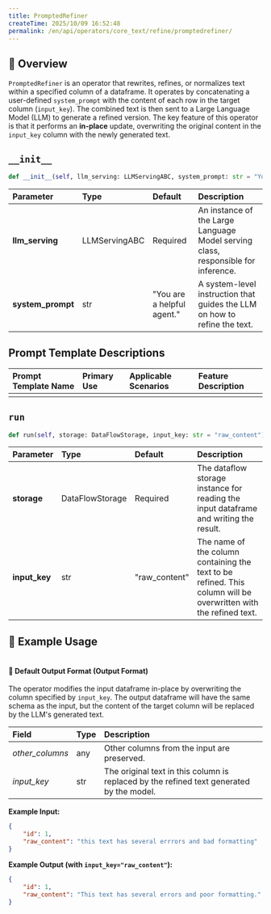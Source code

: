 ```yaml
---
title: PromptedRefiner
createTime: 2025/10/09 16:52:48
permalink: /en/api/operators/core_text/refine/promptedrefiner/
---
```


## 📘 Overview
`PromptedRefiner` is an operator that rewrites, refines, or normalizes text within a specified column of a dataframe. It operates by concatenating a user-defined `system_prompt` with the content of each row in the target column (`input_key`). The combined text is then sent to a Large Language Model (LLM) to generate a refined version. The key feature of this operator is that it performs an **in-place** update, overwriting the original content in the `input_key` column with the newly generated text.

## `__init__`
```python
def __init__(self, llm_serving: LLMServingABC, system_prompt: str = "You are a helpful agent."):
```
| Parameter | Type | Default | Description |
| :--- | :--- | :--- | :--- |
| **llm_serving** | LLMServingABC | Required | An instance of the Large Language Model serving class, responsible for inference. |
| **system_prompt** | str | "You are a helpful agent." | A system-level instruction that guides the LLM on how to refine the text. |

## Prompt Template Descriptions
| Prompt Template Name | Primary Use | Applicable Scenarios | Feature Description |
| :--- | :--- | :--- | :--- |
| | | | |

## `run`
```python
def run(self, storage: DataFlowStorage, input_key: str = "raw_content"):
```
| Parameter | Type | Default | Description |
| :--- | :--- | :--- | :--- |
| **storage** | DataFlowStorage | Required | The dataflow storage instance for reading the input dataframe and writing the result. |
| **input_key** | str | "raw_content" | The name of the column containing the text to be refined. This column will be overwritten with the refined text. |

## 🧠 Example Usage
```python
```

#### 🧾 Default Output Format (Output Format)
The operator modifies the input dataframe in-place by overwriting the column specified by `input_key`. The output dataframe will have the same schema as the input, but the content of the target column will be replaced by the LLM's generated text.

| Field | Type | Description |
| :--- | :--- | :--- |
| *other_columns* | any | Other columns from the input are preserved. |
| *input_key* | str | The original text in this column is replaced by the refined text generated by the model. |

**Example Input:**
```json
{
    "id": 1,
    "raw_content": "this text has several errrors and bad formatting"
}
```

**Example Output (with `input_key="raw_content"`):**
```json
{
    "id": 1,
    "raw_content": "This text has several errors and poor formatting."
}
```
